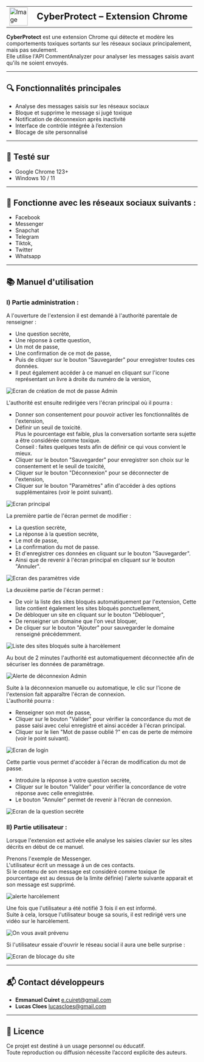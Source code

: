 <table>
  <tr>
    <td>
      <img src="/icons/icon_48.png" alt="Image" width="48">
    </td>
    <td style="vertical-align: middle; padding-left: 16px; font-size:24px ">
      <strong>CyberProtect – Extension Chrome</strong>
    </td>
  </tr>
</table>

**CyberProtect** est une extension Chrome qui détecte et modère les comportements toxiques sortants sur les réseaux sociaux principalement, mais pas seulement.<br>
Elle utilise l'API CommentAnalyzer pour analyser les messages saisis avant qu'ils ne soient envoyés.

---

## 🔍 Fonctionnalités principales

- Analyse des messages saisis sur les réseaux sociaux
- Bloque et supprime le message si jugé toxique
- Notification de déconnexion après inactivité
- Interface de contrôle intégrée à l’extension
- Blocage de site personnalisé

---

## 🧪 Testé sur

- Google Chrome 123+
- Windows 10 / 11

---

## 🧪 Fonctionne avec les réseaux sociaux suivants :

- Facebook
- Messenger
- Snapchat
- Telegram
- Tiktok,
- Twitter
- Whatsapp

---

## 📚 Manuel d'utilisation  

### I) Partie administration :

A l'ouverture de l'extension il est demandé à l'authorité parentale de renseigner :

- Une question secrète,
- Une réponse à cette question,
- Un mot de passe,
- Une confirmation de ce mot de passe,
- Puis de cliquer sur le bouton "Sauvegarder" pour enregistrer toutes ces données.
- Il peut également accéder à ce manuel en cliquant sur l'icone représentant un livre à droite du numéro de la version,

![Ecran de création de mot de passe Admin](/images/image-1.png)

L'authorité est ensuite redirigée vers l'écran principal où il pourra :

- Donner son consentement pour pouvoir activer les fonctionnalités de l'extension,
- Définir un seuil de toxicité.  
  Plus le pourcentage est faible, plus la conversation sortante sera sujette a être considérée comme toxique.  
   Conseil : faites quelques tests afin de définir ce qui vous convient le mieux.
- Cliquer sur le bouton "Sauvegarder" pour enregistrer son choix sur le consentement et le seuil de toxicité,
- Cliquer sur le bouton "Déconnexion" pour se déconnecter de l'extension,
- Cliquer sur le bouton "Paramètres" afin d'accéder à des options supplémentaires (voir le point suivant).

![Ecran principal](/images/image-3.png)

La première partie de l'écran permet de modifier :

- La question secrète,
- La réponse à la question secrète,
- Le mot de passe,
- La confirmation du mot de passe.
- Et d'enregistrer ces données en cliquant sur le bouton "Sauvegarder".
- Ainsi que de revenir à l'écran principal en cliquant sur le bouton "Annuler".

![Ecran des paramètres vide](/images/image-4.png)

La deuxième partie de l'écran permet :

- De voir la liste des sites bloqués automatiquement par l'extension,
  Cette liste contient également les sites bloqués ponctuellement,
- De débloquer un site en cliquant sur le bouton "Débloquer",
- De renseigner un domaine que l'on veut bloquer,
- De cliquer sur le bouton "Ajouter" pour sauvegarder le domaine renseigné précédemment.

![Liste des sites bloqués suite à harcèlement](/images/image-5.png)

Au bout de 2 minutes l'authorité est automatiquement déconnectée afin de sécuriser les données de paramètrage.

![Alerte de déconnexion Admin](/images/image-12.png)

Suite à la déconnexion manuelle ou automatique, le clic sur l'icone de l'extension fait apparaître l'écran de connexion.  
L'authorité pourra :

- Renseigner son mot de passe,
- Cliquer sur le bouton "Valider" pour vérifier la concordance du mot de passe saisi avec celui enregistré et ainsi accéder à l'écran principal.
- Cliquer sur le lien "Mot de passe oublié ?" en cas de perte de mémoire (voir le point suivant).

![Ecran de login](/images/image-2.png)

Cette partie vous permet d'accéder à l'écran de modification du mot de passe.

- Introduire la réponse à votre question secrète,
- Cliquer sur le bouton "Valider" pour vérifier la concordance de votre réponse avec celle enregistrée.
- Le bouton "Annuler" permet de revenir à l'écran de connexion.

![Ecran de la question secrète](/images/image-6.png)

### II) Partie utilisateur :

Lorsque l'extension est activée elle analyse les saisies clavier sur les sites décrits en début de ce manuel.

Prenons l'exemple de Messenger.  
L'utilisateur écrit un message à un de ces contacts.  
Si le contenu de son message est considéré comme toxique (le pourcentage est au dessus de la limite définie)
l'alerte suivante apparait et son message est supprimé.

![alerte harcèlement](/images/image-9.png)

Une fois que l'utilisateur a été notifié 3 fois il en est informé.  
Suite à cela, lorsque l'utilisateur bouge sa souris, il est redirigé vers une vidéo sur le harcèlement.

![On vous avait prévenu](/images/image-10.png)

Si l'utilisateur essaie d'ouvrir le réseau social il aura une belle surprise :

![Ecran de blocage du site](/images/image-11.png)

---

## 📬 Contact développeurs

- **Emmanuel Cuiret** e.cuiret@gmail.com
- **Lucas Cloes** lucascloes@gmail.com

---

## 📝 Licence

Ce projet est destiné à un usage personnel ou éducatif.  
Toute reproduction ou diffusion nécessite l’accord explicite des auteurs.
